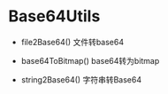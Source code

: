 # Base64Utils


- file2Base64() 文件转base64

- base64ToBitmap() base64转为bitmap

- string2Base64() 字符串转Base64